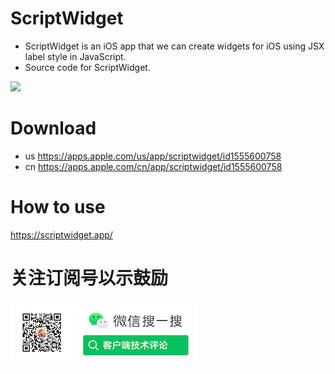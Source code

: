 # ScriptWidget

- ScriptWidget is an iOS app that we can create widgets for iOS using JSX label style in JavaScript.
- Source code for ScriptWidget.

![](https://scriptwidget.app/assets/images/screenshot-888432460db6bfcd7a207c15183adbc2.jpg)

# Download


- us https://apps.apple.com/us/app/scriptwidget/id1555600758
- cn https://apps.apple.com/cn/app/scriptwidget/id1555600758


# How to use


https://scriptwidget.app/

# 关注订阅号以示鼓励

![fun](wechat.png)
